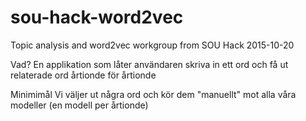 # sou-hack-word2vec
Topic analysis and word2vec workgroup from SOU Hack 2015-10-20

Vad?
En applikation som låter användaren skriva in ett ord och få ut relaterade ord årtionde för årtionde

Minimimål
Vi väljer ut några ord och kör dem "manuellt" mot alla våra modeller (en modell per årtionde)

